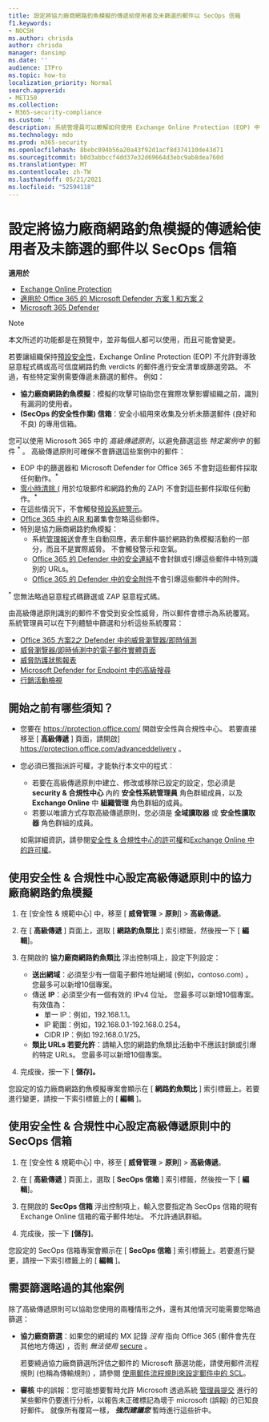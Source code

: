 ```yaml
---
title: 設定將協力廠商網路釣魚模擬的傳遞給使用者及未篩選的郵件以 SecOps 信箱
f1.keywords:
- NOCSH
ms.author: chrisda
author: chrisda
manager: dansimp
ms.date: ''
audience: ITPro
ms.topic: how-to
localization_priority: Normal
search.appverid:
- MET150
ms.collection:
- M365-security-compliance
ms.custom: ''
description: 系統管理員可以瞭解如何使用 Exchange Online Protection (EOP) 中的高級傳遞原則，以識別不應該在特定支援案例中篩選的郵件 (協力廠商網路釣魚模擬及傳送至安全性作業的郵件 (SecOps) 信箱。
ms.technology: mdo
ms.prod: m365-security
ms.openlocfilehash: 8bebc094b56a20a43f92d1acf8d374110de43d71
ms.sourcegitcommit: b0d3abbccf4dd37e32d69664d3ebc9ab8dea760d
ms.translationtype: MT
ms.contentlocale: zh-TW
ms.lasthandoff: 05/21/2021
ms.locfileid: "52594118"
---
```

# <a name="configure-the-delivery-of-third-party-phishing-simulations-to-users-and-unfiltered-messages-to-secops-mailboxes"></a>設定將協力廠商網路釣魚模擬的傳遞給使用者及未篩選的郵件以 SecOps 信箱

**適用於**
- [Exchange Online Protection](exchange-online-protection-overview.md)
- [適用於 Office 365 的 Microsoft Defender 方案 1 和方案 2](defender-for-office-365.md)
- [Microsoft 365 Defender](../defender/microsoft-365-defender.md)

> [!NOTE]
> 本文所述的功能都是在預覽中，並非每個人都可以使用，而且可能會變更。

若要讓組織保持[預設安全性](secure-by-default.md)，Exchange Online Protection (EOP) 不允許對導致惡意程式碼或高可信度網路釣魚 verdicts 的郵件進行安全清單或篩選旁路。 不過，有些特定案例需要傳遞未篩選的郵件。 例如：

- **協力廠商網路釣魚模擬**：模擬的攻擊可協助您在實際攻擊影響組織之前，識別有漏洞的使用者。
- **(SecOps 的安全性作業) 信箱**：安全小組用來收集及分析未篩選郵件 (良好和不良) 的專用信箱。

您可以使用 Microsoft 365 中的 _高級傳遞原則_，以避免篩選這些 _特定案例中_ 的郵件 <sup>\*</sup> 。 高級傳遞原則可確保不會篩選這些案例中的郵件：

- EOP 中的篩選器和 Microsoft Defender for Office 365 不會對這些郵件採取任何動作。<sup>\*</sup>
- [零小時清除 (](zero-hour-auto-purge.md) 用於垃圾郵件和網路釣魚的 ZAP) 不會對這些郵件採取任何動作。<sup>\*</sup>
- 在這些情況下，不會觸發[預設系統警示](alerts.md)。
- [Office 365 中的 AIR 和](office-365-air.md)叢集會忽略這些郵件。
- 特別是協力廠商網路釣魚模擬：
  - 系統[管理報送](admin-submission.md)會產生自動回應，表示郵件屬於網路釣魚模擬活動的一部分，而且不是實際威脅。 不會觸發警示和空氣。
  - [Office 365 的 Defender 中的安全連結](safe-links.md)不會封鎖或引爆這些郵件中特別識別的 URLs。
  - [Office 365 的 Defender 中的安全附件](safe-attachments.md)不會引爆這些郵件中的附件。

<sup>\*</sup> 您無法略過惡意程式碼篩選或 ZAP 惡意程式碼。

由高級傳遞原則識別的郵件不會受到安全性威脅，所以郵件會標示為系統覆寫。 系統管理員可以在下列體驗中篩選和分析這些系統覆寫：

- [Office 365 方案2之 Defender 中的威脅瀏覽器/即時偵測](threat-explorer.md)
- [威脅瀏覽器/即時偵測中的電子郵件實體頁面](mdo-email-entity-page.md)
- [威脅防護狀態報表](view-email-security-reports.md#threat-protection-status-report)
- [Microsoft Defender for Endpoint 中的高級搜尋](../defender-endpoint/advanced-hunting-overview.md)
- [行銷活動檢視](campaigns.md)

## <a name="what-do-you-need-to-know-before-you-begin"></a>開始之前有哪些須知？

- 您要在 <https://protection.office.com/> 開啟安全性與合規性中心。 若要直接移至 [ **高級傳遞** ] 頁面，請開啟] <https://protection.office.com/advanceddelivery> 。

- 您必須已獲指派許可權，才能執行本文中的程式：
  - 若要在高級傳遞原則中建立、修改或移除已設定的設定，您必須是 **security & 合規性中心** 內的 **安全性系統管理員** 角色群組成員，以及 **Exchange Online** 中 **組織管理** 角色群組的成員。  
  - 若要以唯讀方式存取高級傳遞原則，您必須是 **全域讀取器** 或 **安全性讀取器** 角色群組的成員。

  如需詳細資訊，請參閱[安全性 & 合規性中心的許可權](permissions-in-the-security-and-compliance-center.md)和[Exchange Online 中的許可權](/exchange/permissions-exo/permissions-exo)。

## <a name="use-the-security--compliance-center-to-configure-third-party-phishing-simulations-in-the-advanced-delivery-policy"></a>使用安全性 & 合規性中心設定高級傳遞原則中的協力廠商網路釣魚模擬

1. 在 [安全性 & 規範中心] 中，移至 [ **威脅管理** \> **原則**] \> **高級傳遞**。

2. 在 [ **高級傳遞** ] 頁面上，選取 [ **網路釣魚類比** ] 索引標籤，然後按一下 [ **編輯**]。

3. 在開啟的 **協力廠商網路釣魚類比** 浮出控制項上，設定下列設定：

   - **送出網域**：必須至少有一個電子郵件地址網域 (例如，contoso.com) 。 您最多可以新增10個專案。
   - 傳送 **IP**：必須至少有一個有效的 IPv4 位址。 您最多可以新增10個專案。 有效值為：
     - 單一 IP：例如，192.168.1.1。
     - IP 範圍：例如，192.168.0.1-192.168.0.254。
     - CIDR IP：例如 192.168.0.1/25。
   - **類比 URLs 若要允許**：請輸入您的網路釣魚類比活動中不應該封鎖或引爆的特定 URLs。 您最多可以新增10個專案。

4. 完成後，按一下 [ **儲存]。**

您設定的協力廠商網路釣魚模擬專案會顯示在 [ **網路釣魚類比** ] 索引標籤上。若要進行變更，請按一下索引標籤上的 [ **編輯** ]。

## <a name="use-the-security--compliance-center-to-configure-secops-mailboxes-in-the-advanced-delivery-policy"></a>使用安全性 & 合規性中心設定高級傳遞原則中的 SecOps 信箱

1. 在 [安全性 & 規範中心] 中，移至 [ **威脅管理** \> **原則**] \> **高級傳遞**。

2. 在 [ **高級傳遞** ] 頁面上，選取 [ **SecOps 信箱** ] 索引標籤，然後按一下 [ **編輯**]。

3. 在開啟的 **SecOps 信箱** 浮出控制項上，輸入您要指定為 SecOps 信箱的現有 Exchange Online 信箱的電子郵件地址。 不允許通訊群組。

4. 完成後，按一下 **[儲存]**。

您設定的 SecOps 信箱專案會顯示在 [ **SecOps 信箱** ] 索引標籤上。若要進行變更，請按一下索引標籤上的 [ **編輯** ]。

## <a name="additional-scenarios-that-require-filtering-bypass"></a>需要篩選略過的其他案例

除了高級傳遞原則可以協助您使用的兩種情形之外，還有其他情況可能需要您略過篩選：

- **協力廠商篩選**：如果您的網域的 MX 記錄 *沒有* 指向 Office 365 (郵件會先在其他地方傳送) ，否則 *無法使用* [secure](secure-by-default.md) 。

  若要繞過協力廠商篩選所評估之郵件的 Microsoft 篩選功能，請使用郵件流程規則 (也稱為傳輸規則) ，請參閱 [使用郵件流程規則來設定郵件中的 SCL](use-mail-flow-rules-to-set-the-spam-confidence-level-scl-in-messages.md)。

- **審核** 中的誤報：您可能想要暫時允許 Microsoft 透過系統 [管理員提交](admin-submission.md) 進行的某些郵件仍要進行分析，以報告未正確標記為壞于 microsoft (誤報) 的已知良好郵件。 就像所有覆寫一樣， **_強烈建議您_** 暫時進行這些折中。
